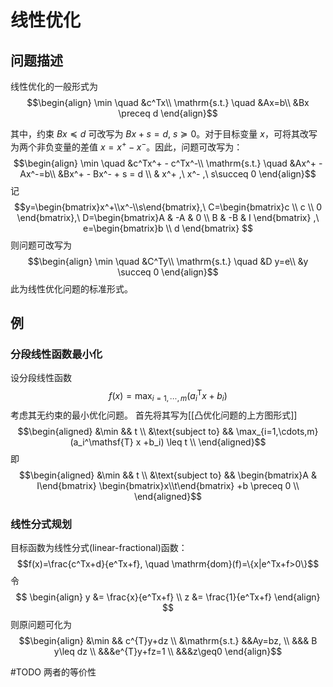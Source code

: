 # 线性优化

## 问题描述

线性优化的一般形式为
$$\begin{align}
\min  \quad &c^Tx\\
\mathrm{s.t.} \quad &Ax=b\\
 &Bx \preceq  d
\end{align}$$

其中，约束 $Bx \preceq  d$ 可改写为 $Bx+s =d ,\ s\succeq 0$。对于目标变量 $x$，可将其改写为两个非负变量的差值 $x=x^+ - x^-$。因此，问题可改写为：
$$\begin{align}
\min  \quad &c^Tx^+ - c^Tx^-\\
\mathrm{s.t.} \quad &Ax^+ - Ax^-=b\\
 &Bx^+ - Bx^- + s = d \\
& x^+ ,\ x^- ,\ s\succeq  0
\end{align}$$
记
$$y=\begin{bmatrix}x^+\\x^-\\s\end{bmatrix},\ 
C=\begin{bmatrix}c \\ c \\ 0 \end{bmatrix},\ 
D=\begin{bmatrix}A & -A & 0 \\ B & -B & I \end{bmatrix} ,\
e=\begin{bmatrix}b \\ d \end{bmatrix}
$$
则问题可改写为
$$\begin{align}
\min  \quad &C^Ty\\
\mathrm{s.t.} \quad &D y=e\\
 &y \succeq  0
\end{align}$$
此为线性优化问题的标准形式。

## 例

### 分段线性函数最小化

设分段线性函数
$$ f(x)=\max_{i=1,\cdots,m}(a_i^\mathsf{T} x +b_i) $$
考虑其无约束的最小优化问题。
首先将其写为[[凸优化问题的上方图形式]]
$$\begin{aligned}
&\min && t \\
&\text{subject to} && \max_{i=1,\cdots,m}(a_i^\mathsf{T} x +b_i) \leq t \\
\end{aligned}$$
即
$$\begin{aligned}
&\min && t \\
&\text{subject to} && \begin{bmatrix}A & I\end{bmatrix} \begin{bmatrix}x\\t\end{bmatrix} +b \preceq 0  \\
\end{aligned}$$
### 线性分式规划

目标函数为线性分式(linear-fractional)函数：
$$f(x)=\frac{c^Tx+d}{e^Tx+f}, \quad \mathrm{dom}(f)=\{x|e^Tx+f>0\}$$
令
$$ \begin{align}
y &= \frac{x}{e^Tx+f} \\
z &= \frac{1}{e^Tx+f}
\end{align} $$
则原问题可化为
$$\begin{align}
&\min && c^{T}y+dz \\ 
&\mathrm{s.t.} &&Ay=bz, \\ 
&&& B y\leq dz \\
&&&e^{T}y+fz=1 \\
&&&z\geq0
\end{align}$$

#TODO 两者的等价性

